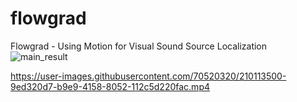 # flowgrad
Flowgrad - Using Motion for Visual Sound Source Localization
![main_result](https://user-images.githubusercontent.com/70520320/210113360-9b137495-d36a-4e62-b127-5e8c4c0692f5.png)

https://user-images.githubusercontent.com/70520320/210113500-9ed320d7-b9e9-4158-8052-112c5d220fac.mp4

